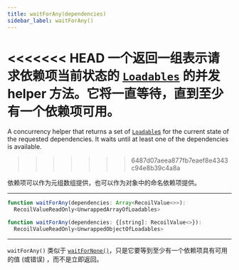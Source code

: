 ```yaml
---
title: waitForAny(dependencies)
sidebar_label: waitForAny()
---
```


<<<<<<< HEAD
一个返回一组表示请求依赖项当前状态的 [`Loadables`](/docs/api-reference/core/Loadable) 的并发 helper 方法。它将一直等待，直到至少有一个依赖项可用。
=======
A concurrency helper that returns a set of [`Loadable`s](/docs/api-reference/core/Loadable) for the current state of the requested dependencies.  It waits until at least one of the dependencies is available.
>>>>>>> 6487d07aeea877fb7eaef8e4343c94e8b39c4a8a

依赖项可以作为元组数组提供，也可以作为对象中的命名依赖项提供。

---

```jsx
function waitForAny(dependencies: Array<RecoilValue<>>):
  RecoilValueReadOnly<UnwrappedArrayOfLoadables>
```

```jsx
function waitForAny(dependencies: {[string]: RecoilValue<>}):
  RecoilValueReadOnly<UnwrappedObjectOfLoadables>
```
---

`waitForAny()` 类似于 [`waitForNone()`](/docs/api-reference/utils/waitForNone)，只是它要等到至少有一个依赖项具有可用的值 (或错误) ，而不是立即返回。
